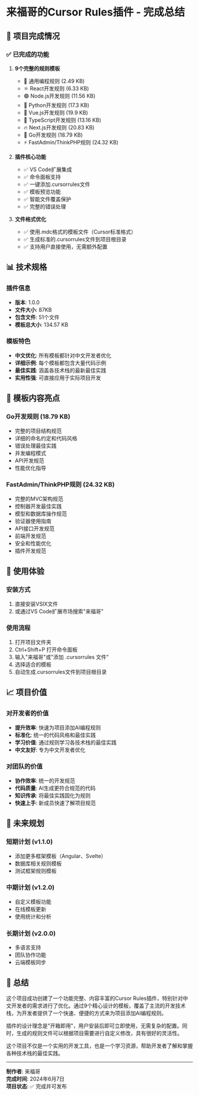 # 来福哥的Cursor Rules插件 - 完成总结

## 🎉 项目完成情况

### ✅ 已完成的功能

1. **9个完整的规则模板**
   - 🚀 通用编程规则 (2.49 KB)
   - ⚛️ React开发规则 (6.33 KB)
   - 🟢 Node.js开发规则 (11.56 KB)
   - 🐍 Python开发规则 (17.3 KB)
   - 💚 Vue.js开发规则 (19.9 KB)
   - 📘 TypeScript开发规则 (13.16 KB)
   - 🔥 Next.js开发规则 (20.83 KB)
   - 🐹 Go开发规则 (18.79 KB)
   - ⚡ FastAdmin/ThinkPHP规则 (24.32 KB)

2. **插件核心功能**
   - ✅ VS Code扩展集成
   - ✅ 命令面板支持
   - ✅ 一键添加.cursorrules文件
   - ✅ 模板预览功能
   - ✅ 智能文件覆盖保护
   - ✅ 完整的错误处理

3. **文件格式优化**
   - ✅ 使用.mdc格式的模板文件（Cursor标准格式）
   - ✅ 生成标准的.cursorrules文件到项目根目录
   - ✅ 支持用户直接使用，无需额外配置

## 📊 技术规格

### 插件信息
- **版本**: 1.0.0
- **文件大小**: 87KB
- **包含文件**: 51个文件
- **模板总大小**: 134.57 KB

### 模板特色
- **中文优化**: 所有模板都针对中文开发者优化
- **详细示例**: 每个模板都包含大量代码示例
- **最佳实践**: 涵盖各技术栈的最新最佳实践
- **实用性强**: 可直接应用于实际项目开发

## 🎯 模板内容亮点

### Go开发规则 (18.79 KB)
- 完整的项目结构规范
- 详细的命名约定和代码风格
- 错误处理最佳实践
- 并发编程模式
- API开发规范
- 性能优化指导

### FastAdmin/ThinkPHP规则 (24.32 KB)
- 完整的MVC架构规范
- 控制器开发最佳实践
- 模型和数据库操作规范
- 验证器使用指南
- API接口开发规范
- 前端开发规范
- 安全和性能优化
- 插件开发规范

## 🚀 使用体验

### 安装方式
1. 直接安装VSIX文件
2. 或通过VS Code扩展市场搜索"来福哥"

### 使用流程
1. 打开项目文件夹
2. Ctrl+Shift+P 打开命令面板
3. 输入"来福哥"或"添加 .cursorrules 文件"
4. 选择适合的模板
5. 自动生成.cursorrules文件到项目根目录

## 📈 项目价值

### 对开发者的价值
- **提升效率**: 快速为项目添加AI编程规则
- **标准化**: 统一的代码风格和最佳实践
- **学习价值**: 通过规则学习各技术栈的最佳实践
- **中文友好**: 专为中文开发者优化

### 对团队的价值
- **协作效率**: 统一的开发规范
- **代码质量**: AI生成更符合规范的代码
- **知识传承**: 将最佳实践固化为规则
- **快速上手**: 新成员快速了解项目规范

## 🔮 未来规划

### 短期计划 (v1.1.0)
- 添加更多框架模板（Angular、Svelte）
- 数据库相关规则模板
- 测试框架规则模板

### 中期计划 (v1.2.0)
- 自定义模板功能
- 在线模板更新
- 使用统计和分析

### 长期计划 (v2.0.0)
- 多语言支持
- 团队协作功能
- 云端模板同步

## 🎊 总结

这个项目成功创建了一个功能完整、内容丰富的Cursor Rules插件，特别针对中文开发者的需求进行了优化。通过9个精心设计的模板，覆盖了主流的开发技术栈，为开发者提供了一个快速、便捷的方式来为项目添加AI编程规则。

插件的设计理念是"开箱即用"，用户安装后即可立即使用，无需复杂的配置。同时，生成的规则文件可以根据项目需要进行自定义修改，具有很好的灵活性。

这个项目不仅是一个实用的开发工具，也是一个学习资源，帮助开发者了解和掌握各种技术栈的最佳实践。

---

**制作者**: 来福哥  
**完成时间**: 2024年6月7日  
**项目状态**: ✅ 完成并可发布